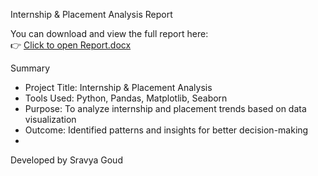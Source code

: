 Internship & Placement Analysis Report

You can download and view the full report here:  
👉 [Click to open Report.docx](Report.docx)

Summary
- Project Title: Internship & Placement Analysis  
- Tools Used: Python, Pandas, Matplotlib, Seaborn  
- Purpose: To analyze internship and placement trends based on data visualization  
- Outcome: Identified patterns and insights for better decision-making
- 
Developed by Sravya Goud
